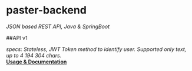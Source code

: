 # paster-backend
*JSON based REST API, Java & SpringBoot*

##API v1

*specs: Stateless, JWT Token method to identify user. Supported only text, up to 4 194 304 chars.*  
**[Usage & Documentation](readme/v1/api.md)**
